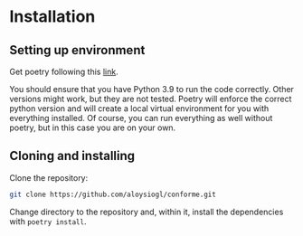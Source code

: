 # Installation

## Setting up environment 

Get poetry following this [link](https://python-poetry.org/docs/#installation).

You should ensure that you have Python 3.9 to run the code correctly. Other versions might work, but they are not tested. Poetry will enforce the correct python version and will create a local virtual environment for you with everything installed. Of course, you can run everything as well without poetry, but in this case you are on your own.

## Cloning and installing

Clone the repository:

```bash
git clone https://github.com/aloysiogl/conforme.git
```

Change directory to the repository and, within it, install the dependencies with `poetry install`.
